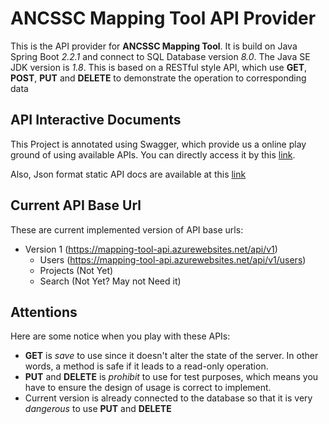 # ANCSSC Mapping Tool API Provider

This is the API provider for **ANCSSC Mapping Tool**. It is build on Java Spring Boot *2.2.1* and connect to SQL Database version *8.0*.
The Java SE JDK version is *1.8*. This is based on a RESTful style API, which use **GET**, **POST**, **PUT** and **DELETE** to demonstrate 
the operation to corresponding data  

## API Interactive Documents
This Project is annotated using Swagger, which provide us a online play ground of using available APIs.
You can directly access it by this [link](https://mapping-tool-api.azurewebsites.net/swagger-ui.html#/).

Also, Json format static API docs are available at this [link](http://mapping-tool-api.azurewebsites.net/v2/api-docs)

## Current API Base Url
These are current implemented version of API base urls:
* Version 1 (https://mapping-tool-api.azurewebsites.net/api/v1)
    * Users (https://mapping-tool-api.azurewebsites.net/api/v1/users)
    * Projects (Not Yet)
    * Search (Not Yet? May not Need it)


## Attentions
Here are some notice when you play with these APIs:
* **GET** is *save* to use since it doesn't alter the state of the server. In other words, a method is safe if it leads to a read-only operation.
* **PUT** and **DELETE** is *prohibit* to use for test purposes, which means you have to ensure the design of usage is correct to implement.
* Current version is already connected to the database so that it is very *dangerous* to use **PUT** and **DELETE**
    
    

    
   
